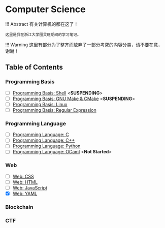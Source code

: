# Computer Science

!!! Abstract
    有关计算机的都在这了！

    这里是我在浙江大学图灵班期间的学习笔记。

!!! Warning
    这里有部分为了整齐而放弃了一部分考究的内容分类，请不要在意，谢谢！

## Table of Contents

### Programming Basis

- [ ] [Programming Basis: Shell](./Programming%20Basis/Shell.md) <**SUSPENDING**>
- [ ] [Programming Basis: GNU Make & CMake](./Programming%20Basis/GNU%20Make.md) <**SUSPENDING**>
- [ ] [Programming Basis: Linux](./Programming%20Basis/Linux.md)
- [ ] [Programming Basis: Regular Expression](./Programming%20Basis/Regular%20Expression.md)

### Programming Language

- [ ] [Programming Language: C](./Programming%20Language/C/index.md)
- [ ] [Programming Language: C++](Programming%20Language/C++/C++.md)
- [ ] [Programming Language: Python](./Programming%20Language/Python/index.md)
- [ ] [Programming Language: OCaml](./Programming%20Language/Ocaml/index.md) <**Not Started**>

### Web

- [ ] [Web: CSS](./Web/CSS.md)
- [ ] [Web: HTML](./Web/HTML.md)
- [ ] [Web: JavaScript](./Web/Javascript.md)
- [x] [Web: YAML](./Web/YAML.md) 

### Blockchain

### CTF


